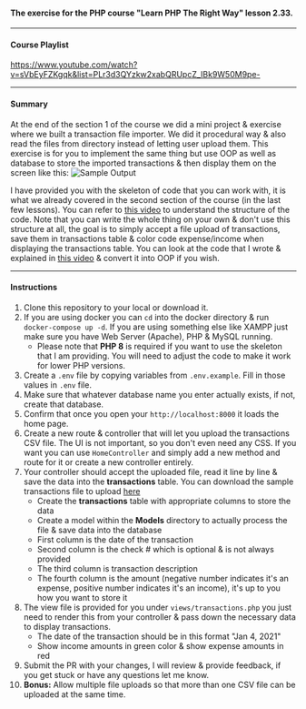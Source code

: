 #### The exercise for the PHP course "Learn PHP The Right Way" lesson 2.33.

---
#### Course Playlist
https://www.youtube.com/watch?v=sVbEyFZKgqk&list=PLr3d3QYzkw2xabQRUpcZ_IBk9W50M9pe-

---
#### Summary
At the end of the section 1 of the course we did a mini project & exercise where we built a transaction file importer. We did it procedural way & also read the files from directory instead of letting user upload them. This exercise is for you to implement the same thing but use OOP as well as database to store the imported transactions & then display them on the screen like this:
![Sample Output](result.png)

I have provided you with the skeleton of code that you can work with, it is what we already covered in the second section of the course (in the last few lessons). You can refer to [this video](https://youtu.be/iCKzIIE4w5E) to understand the structure of the code. Note that you can write the whole thing on your own & don't use this structure at all, the goal is to simply accept a file upload of transactions, save them in transactions table & color code expense/income when displaying the transactions table. You can look at the code that I wrote & explained in [this video](https://youtu.be/MOsolLaVnsI) & convert it into OOP if you wish.

---
#### Instructions
1. Clone this repository to your local or download it.
2. If you are using docker you can `cd` into the docker directory & run `docker-compose up -d`. If you are using something else like XAMPP just make sure you have Web Server (Apache), PHP & MySQL running.
   * Please note that **PHP 8** is required if you want to use the skeleton that I am providing. You will need to adjust the code to make it work for lower PHP versions.
3. Create a `.env` file by copying variables from `.env.example`. Fill in those values in `.env` file.
4. Make sure that whatever database name you enter actually exists, if not, create that database.
5. Confirm that once you open your `http://localhost:8000` it loads the home page.
6. Create a new route & controller that will let you upload the transactions CSV file. The UI is not important, so you don't even need any CSS. If you want you can use `HomeController` and simply add a new method and route for it or create a new controller entirely.
7. Your controller should accept the uploaded file, read it line by line & save the data into the **transactions** table. You can download the sample transactions file to upload [here](https://raw.githubusercontent.com/ggelashvili/learnphptherightway-project/1.32/transaction_files/sample_1.csv)
   * Create the **transactions** table with appropriate columns to store the data
   * Create a model within the **Models** directory to actually process the file & save data into the database
   * First column is the date of the transaction
   * Second column is the check # which is optional & is not always provided
   * The third column is transaction description
   * The fourth column is the amount (negative number indicates it's an expense, positive number indicates it's an income), it's up to you how you want to store it
8. The view file is provided for you under `views/transactions.php` you just need to render this from your controller & pass down the necessary data to display transactions.
   * The date of the transaction should be in this format "Jan 4, 2021"
   * Show income amounts in green color & show expense amounts in red
9. Submit the PR with your changes, I will review & provide feedback, if you get stuck or have any questions let me know.
10. **Bonus:** Allow multiple file uploads so that more than one CSV file can be uploaded at the same time.

